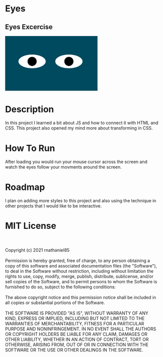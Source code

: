 # Eyes
## Eyes Excercise
<img src= "eyesThumbnail.png" width= '300px' />

# Description
In this project I learned a bit about JS and how to connect it with HTML and CSS.
This project also opened my mind more about transforming in CSS.

# How To Run
After loading you would run your mouse cursor across the screen and watch the eyes
follow your movments around the screen.
# Roadmap
I plan on adding more styles to this project and also using the technique in other projects
that I would like to be interactive. 

# MIT License
</br>
</br>
Copyright (c) 2021 rnathaniel85
</br>
</br>
Permission is hereby granted, free of charge, to any person obtaining a copy
of this software and associated documentation files (the "Software"), to deal
in the Software without restriction, including without limitation the rights
to use, copy, modify, merge, publish, distribute, sublicense, and/or sell
copies of the Software, and to permit persons to whom the Software is
furnished to do so, subject to the following conditions:
</br>
</br>
The above copyright notice and this permission notice shall be included in all
copies or substantial portions of the Software.
</br>
</br>
THE SOFTWARE IS PROVIDED "AS IS", WITHOUT WARRANTY OF ANY KIND, EXPRESS OR
IMPLIED, INCLUDING BUT NOT LIMITED TO THE WARRANTIES OF MERCHANTABILITY,
FITNESS FOR A PARTICULAR PURPOSE AND NONINFRINGEMENT. IN NO EVENT SHALL THE
AUTHORS OR COPYRIGHT HOLDERS BE LIABLE FOR ANY CLAIM, DAMAGES OR OTHER
LIABILITY, WHETHER IN AN ACTION OF CONTRACT, TORT OR OTHERWISE, ARISING FROM,
OUT OF OR IN CONNECTION WITH THE SOFTWARE OR THE USE OR OTHER DEALINGS IN THE
SOFTWARE.
